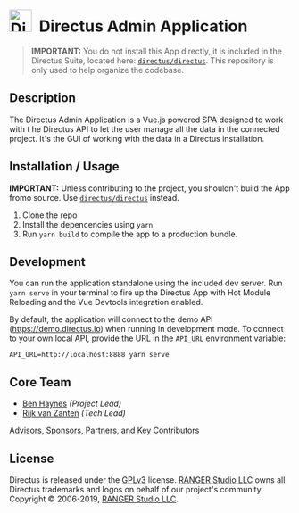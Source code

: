 <h1>
  <img src="https://user-images.githubusercontent.com/522079/43096167-3a1b1118-8e86-11e8-9fb2-7b4e3b1368bc.png" width="40" alt="Directus Logo"/>&nbsp;&nbsp;Directus Admin Application</h1>

> **IMPORTANT:** You do not install this App directly, it is included in the Directus Suite, located here: [`directus/directus`](https://github.com/directus/directus). This repository is only used to help organize the codebase.

## Description ##

The Directus Admin Application is a Vue.js powered SPA designed to work with t he Directus API to let the user manage all the data in the connected project. It's the GUI of working with the data in a Directus installation. 

## Installation / Usage

**IMPORTANT:** Unless contributing to the project, you shouldn't build the App fromo source. Use [`directus/directus`](/directus/directus) instead.

1. Clone the repo
2. Install the depencencies using `yarn`
3. Run `yarn build` to compile the app to a production bundle.

## Development

You can run the application standalone using the included dev server. Run `yarn serve` in your terminal to fire up the Directus App with Hot Module Reloading and the Vue Devtools integration enabled.

By default, the application will connect to the demo API (https://demo.directus.io) when running in development mode. To connect to your own local API, provide the URL in the `API_URL` environment variable:

```
API_URL=http://localhost:8888 yarn serve
```

## Core Team

* [Ben Haynes](https://github.com/benhaynes) _(Project Lead)_
* [Rijk van Zanten](https://github.com/rijkvanzanten) _(Tech Lead)_

[Advisors, Sponsors, Partners, and Key Contributors](https://directus.io/organization.html#the-team)

## License

Directus is released under the [GPLv3](http://www.gnu.org/copyleft/gpl.html) license. [RANGER Studio LLC](https://rangerstudio.com) owns all Directus trademarks and logos on behalf of our project's community. Copyright © 2006-2019, [RANGER Studio LLC](https://rangerstudio.com).
